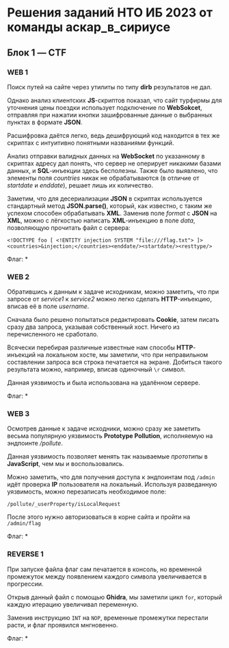 # Решения заданий НТО ИБ 2023 от команды аскар_в_сириусе
## Блок 1 — CTF
### WEB 1
Поиск путей на сайте через утилиты по типу **dirb** результатов не дал.

Однако анализ клиентских **JS**-скриптов показал, что сайт турфирмы для уточнения цены поездки использует подключение по **WebSokcet**, отправляя при нажатии кнопки зашифрованные данные о выбранных пунктах в формате **JSON**.

Расшифровка даётся легко, ведь дешифрующий код находится в тех же скриптах с интуитивно понятными названиями функций.

Анализ отправки валидных данных на **WebSocket** по указанному в скриптах адресу дал понять, что сервер не оперирует никакими базами данных, и **SQL**-инъекции здесь бесполезны. Также было выявлено, что элементы поля *countries* никак не обрабатываются (в отличие от *startdate* и *enddate*), решает лишь их количество.

Заметим, что для десериализации **JSON** в скриптах используется стандартный метод **JSON.parse()**, который, как известно, с таким же успехом способен обрабатывать **XML**. Заменив поле *format* с **JSON** на **XML**, можно с лёгкостью написать **XML**-инъекцию в поле *data*, позволяющую прочитать файл с сервера:

```
<!DOCTYPE foo [ <!ENTITY injection SYSTEM "file:///flag.txt"> ]><countries>&injection;</countries><enddate/><startdate/><resttype/>
```
Флаг: *

### WEB 2
Обратившись к данным к задаче исходникам, можно заметить, что при запросе от *service1* к *service2* можно легко сделать **HTTP**-инъекцию, вписав её в поле *username*.

Сначала было решено попытаться редактировать **Cookie**, затем писать сразу два запроса, указывая собственный хост. Ничего из перечисленного не сработало.

Всячески перебирая различные известные нам способы **HTTP**-инъекций на локальном хосте, мы заметили, что при неправильном составлении запроса вся строка печатается на экране. Добиться такого результата можно, например, вписав одиночный `\r` символ.

Данная уязвимость и была использована на удалённом сервере.

Флаг: *

### WEB 3
Осмотрев данные к задаче исходники, можно сразу же заметить весьма популярную уязвимость **Prototype Pollution**, исполняемую на эндпоинте */pollute*.

Данная уязвимость позволяет менять так называемые *прототипы* в **JavaScript**, чем мы и воспользовались.

Можно заметить, что для получения доступа к эндпоинтам под `/admin` идёт проверка **IP** пользователя на локальный. Используя разведанную уязвимость, можно перезаписать необходимое поле:

```
/pollute/_userProperty/isLocalRequest
```

После этого нужно авторизоваться в корне сайта и пройти на `/admin/flag`

Флаг: *

### REVERSE 1
При запуске файла флаг сам печатается в консоль, но временной промежуток между появлением каждого символа увеличивается в прогрессии.

Открыв данный файл с помощью **Ghidra**, мы заметили цикл `for`, который каждую итерацию увеличивал переменную.

Заменив инструкцию `INT` на `NOP`, временные промежутки перестали расти, и флаг проявился мнгновенно.

Флаг: *
